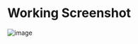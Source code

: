 # **Working Screenshot**
![image](https://github.com/user-attachments/assets/bdeabd88-f5c1-4eb2-b16d-ee32788829cb)
